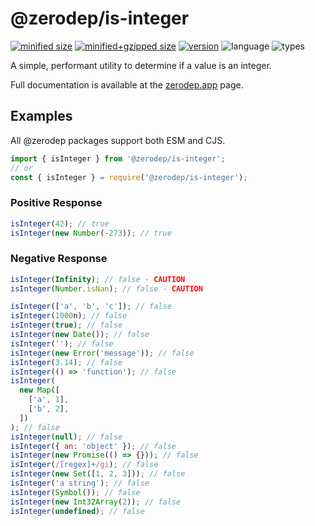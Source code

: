 # @zerodep/is-integer

[![minified size](https://img.shields.io/bundlephobia/min/@zerodep/is-integer?style=flat-square&color=blue)](https://bundlephobia.com/package/@zerodep/is-integer)
[![minified+gzipped size](https://img.shields.io/bundlephobia/minzip/@zerodep/is-integer?style=flat-square&color=blue)](https://bundlephobia.com/package/@zerodep/is-integer)
[![version](https://img.shields.io/npm/v/@zerodep/is-integer?style=flat-square&color=blue)](https://www.npmjs.com/package/@zerodep/is-integer)
![language](https://img.shields.io/badge/typescript-100%25-blue?style=flat-square)
![types](https://img.shields.io/badge/types-included-blue?style=flat-square)

A simple, performant utility to determine if a value is an integer.

Full documentation is available at the [zerodep.app](http://zerodep.app/is/integer) page.

## Examples

All @zerodep packages support both ESM and CJS.

```javascript
import { isInteger } from '@zerodep/is-integer';
// or
const { isInteger } = require('@zerodep/is-integer');
```

### Positive Response

```javascript
isInteger(42); // true
isInteger(new Number(-273)); // true
```

### Negative Response

```javascript
isInteger(Infinity); // false - CAUTION
isInteger(Number.isNan); // false - CAUTION

isInteger(['a', 'b', 'c']); // false
isInteger(1000n); // false
isInteger(true); // false
isInteger(new Date()); // false
isInteger(''); // false
isInteger(new Error('message')); // false
isInteger(3.14); // false
isInteger(() => 'function'); // false
isInteger(
  new Map([
    ['a', 1],
    ['b', 2],
  ])
); // false
isInteger(null); // false
isInteger({ an: 'object' }); // false
isInteger(new Promise(() => {})); // false
isInteger(/[regex]+/gi); // false
isInteger(new Set([1, 2, 3])); // false
isInteger('a string'); // false
isInteger(Symbol()); // false
isInteger(new Int32Array(2)); // false
isInteger(undefined); // false
```
